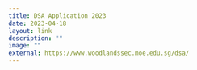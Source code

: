 ```yaml
---
title: DSA Application 2023
date: 2023-04-18
layout: link
description: ""
image: ""
external: https://www.woodlandssec.moe.edu.sg/dsa/
---
```

